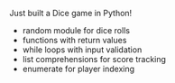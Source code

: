 Just built a Dice game in Python!

- random module for dice rolls
- functions with return values
- while loops with input validation
- list comprehensions for score tracking
- enumerate for player indexing

